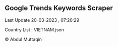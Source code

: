 

## Google Trends Keywords Scraper 
 
Last Update 20-03-2023 , 07:20:29

Country List :
VIETNAM.json



© Abdul Muttaqin 
